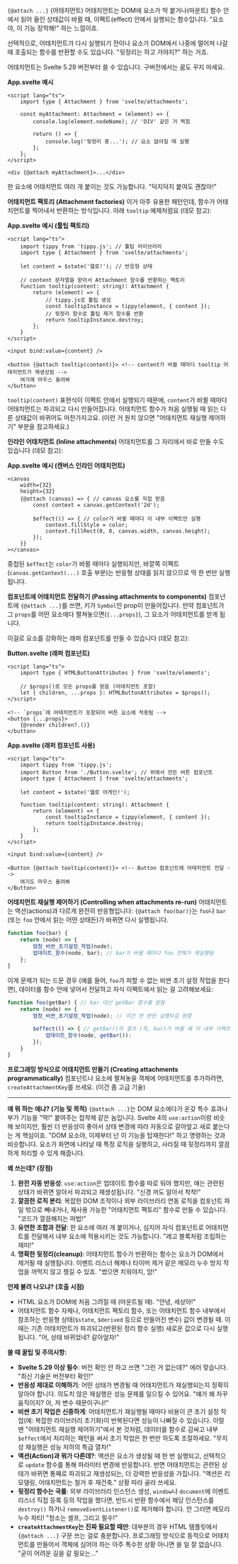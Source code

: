 `{@attach ...}` (어태치먼트)
어태치먼트는 DOM에 요소가 딱 붙거나(마운트) 함수 안에서 읽어 들인 상태값이 바뀔 때, 이펙트(effect) 안에서 실행되는 함수입니다. "요소야, 이 기능 장착해!" 하는 느낌이죠.

선택적으로, 어태치먼트가 다시 실행되기 전이나 요소가 DOM에서 나중에 떨어져 나갈 때 호출되는 함수를 반환할 수도 있습니다. "뒷정리는 하고 가야지?" 하는 거죠.

어태치먼트는 Svelte 5.29 버전부터 쓸 수 있습니다. 구버전에서는 꿈도 꾸지 마세요.

**App.svelte 예시**

```svelte
<script lang="ts">
	import type { Attachment } from 'svelte/attachments';

	const myAttachment: Attachment = (element) => {
		console.log(element.nodeName); // 'DIV' 같은 거 찍힘

		return () => {
			console.log('뒷정리 중...'); // 요소 없어질 때 실행
		};
	};
</script>

<div {@attach myAttachment}>...</div>
```

한 요소에 어태치먼트 여러 개 붙이는 것도 가능합니다. "덕지덕지 붙여도 괜찮아!"

**어태치먼트 팩토리 (Attachment factories)**
이거 아주 유용한 패턴인데, 함수가 어태치먼트를 찍어내서 반환하는 방식입니다. 아래 `tooltip` 예제처럼요 (데모 참고):

**App.svelte 예시 (툴팁 팩토리)**

```svelte
<script lang="ts">
	import tippy from 'tippy.js'; // 툴팁 라이브러리
	import type { Attachment } from 'svelte/attachments';

	let content = $state('헬로!'); // 반응형 상태

	// content 문자열을 받아서 Attachment 함수를 반환하는 팩토리
	function tooltip(content: string): Attachment {
		return (element) => {
			// tippy.js로 툴팁 생성
			const tooltipInstance = tippy(element, { content });
			// 뒷정리 함수로 툴팁 제거 함수를 반환
			return tooltipInstance.destroy;
		};
	}
</script>

<input bind:value={content} />

<button {@attach tooltip(content)}> <!-- content가 바뀔 때마다 tooltip 어태치먼트가 재생성됨 -->
	여기에 마우스 올려봐
</button>
```

`tooltip(content)` 표현식이 이펙트 안에서 실행되기 때문에, `content`가 바뀔 때마다 어태치먼트는 파괴되고 다시 만들어집니다. 어태치먼트 함수가 처음 실행될 때 읽는 다른 상태값이 바뀌어도 마찬가지고요. (이런 거 원치 않으면 "어태치먼트 재실행 제어하기" 부분을 참고하세요.)

**인라인 어태치먼트 (Inline attachments)**
어태치먼트를 그 자리에서 바로 만들 수도 있습니다 (데모 참고):

**App.svelte 예시 (캔버스 인라인 어태치먼트)**

```svelte
<canvas
	width={32}
	height={32}
	{@attach (canvas) => { // canvas 요소를 직접 받음
		const context = canvas.getContext('2d');

		$effect(() => { // color가 바뀔 때마다 이 내부 이펙트만 실행
			context.fillStyle = color;
			context.fillRect(0, 0, canvas.width, canvas.height);
		});
	}}
></canvas>
```

중첩된 `$effect`는 `color`가 바뀔 때마다 실행되지만, 바깥쪽 이펙트(`canvas.getContext(...)` 호출 부분)는 반응형 상태를 읽지 않으므로 딱 한 번만 실행됩니다.

**컴포넌트에 어태치먼트 전달하기 (Passing attachments to components)**
컴포넌트에 `{@attach ...}`를 쓰면, 키가 `Symbol`인 prop이 만들어집니다. 만약 컴포넌트가 그 `props`를 어떤 요소에다 펼쳐놓으면(`{...props}`), 그 요소가 어태치먼트를 받게 됩니다.

이걸로 요소를 강화하는 래퍼 컴포넌트를 만들 수 있습니다 (데모 참고):

**Button.svelte (래퍼 컴포넌트)**

```svelte
<script lang="ts">
	import type { HTMLButtonAttributes } from 'svelte/elements';

	// $props()로 모든 props를 받음 (어태치먼트 포함)
	let { children, ...props }: HTMLButtonAttributes = $props();
</script>

<!-- `props`에 어태치먼트가 포함되어 버튼 요소에 적용됨 -->
<button {...props}>
	{@render children?.()}
</button>
```

**App.svelte (래퍼 컴포넌트 사용)**

```svelte
<script lang="ts">
	import tippy from 'tippy.js';
	import Button from './Button.svelte'; // 위에서 만든 버튼 컴포넌트
	import type { Attachment } from 'svelte/attachments';

	let content = $state('헬로 어게인!');

	function tooltip(content: string): Attachment {
		return (element) => {
			const tooltipInstance = tippy(element, { content });
			return tooltipInstance.destroy;
		};
	}
</script>

<input bind:value={content} />

<Button {@attach tooltip(content)}> <!-- Button 컴포넌트에 어태치먼트 전달 -->
	여기도 마우스 올려봐
</Button>
```

**어태치먼트 재실행 제어하기 (Controlling when attachments re-run)**
어태치먼트는 액션(actions)과 다르게 완전히 반응형입니다: `{@attach foo(bar)}`는 `foo`나 `bar` (또는 `foo` 안에서 읽는 어떤 상태든)가 바뀌면 다시 실행됩니다.

```javascript
function foo(bar) {
	return (node) => {
		엄청_비싼_초기설정_작업(node);
		업데이트_함수(node, bar); // bar가 바뀔 때마다 foo 전체가 재실행됨
	};
}
```

이게 문제가 되는 드문 경우 (예를 들어, `foo`가 피할 수 없는 비싼 초기 설정 작업을 한다면), 데이터를 함수 안에 넣어서 전달하고 자식 이펙트에서 읽는 걸 고려해보세요:

```javascript
function foo(getBar) { // bar 대신 getBar 함수를 받음
	return (node) => {
		엄청_비싼_초기설정_작업(node); // 이건 한 번만 실행되길 원함

		$effect(() => { // getBar()의 결과 (즉, bar)가 바뀔 때 이 내부 이펙트만 실행
			업데이트_함수(node, getBar());
		});
	}
}
```

**프로그래밍 방식으로 어태치먼트 만들기 (Creating attachments programmatically)**
컴포넌트나 요소에 펼쳐놓을 객체에 어태치먼트를 추가하려면, `createAttachmentKey`를 쓰세요. (이건 좀 고급 기술)

---

**얘 뭐 하는 애냐? (기능 및 목적)**
`{@attach ...}`는 DOM 요소에다가 온갖 특수 효과나 부가 기능을 "딱!" 붙여주는 접착제 같은 놈입니다. Svelte 4의 `use:action`이랑 비슷해 보이지만, 훨씬 더 반응성이 좋아서 상태 변경에 따라 자동으로 갈아엎고 새로 붙는다는 게 핵심이죠. "DOM 요소야, 이제부터 넌 이 기능을 탑재한다!" 하고 명령하는 것과 비슷합니다. 요소가 화면에 나타날 때 특정 로직을 실행하고, 사라질 때 뒷정리까지 깔끔하게 처리할 수 있게 해줍니다.

**왜 쓰는데? (장점)**
1.  **완전 자동 반응성**: `use:action`은 업데이트 함수를 따로 둬야 했지만, 얘는 관련된 상태가 바뀌면 알아서 파괴되고 재생성됩니다. "신경 꺼도 알아서 착착!"
2.  **깔끔한 로직 분리**: 복잡한 DOM 조작이나 외부 라이브러리 연동 로직을 컴포넌트 파일 밖으로 빼내거나, 재사용 가능한 "어태치먼트 팩토리" 함수로 만들 수 있습니다. "코드가 깔끔해지는 마법!"
3.  **유연한 조합과 전달**: 한 요소에 여러 개 붙이거나, 심지어 자식 컴포넌트로 어태치먼트를 전달해서 내부 요소에 적용시키는 것도 가능합니다. "레고 블록처럼 조립하는 재미!"
4.  **명확한 뒷정리(cleanup)**: 어태치먼트 함수가 반환하는 함수는 요소가 DOM에서 제거될 때 실행됩니다. 이벤트 리스너 해제나 타이머 제거 같은 메모리 누수 방지 작업을 까먹지 않고 챙길 수 있죠. "썼으면 치워야지, 암!"

**언제 불려 나오냐? (호출 시점)**
*   HTML 요소가 DOM에 처음 그려질 때 (마운트될 때). "안녕, 세상아!"
*   어태치먼트 함수 자체나, 어태치먼트 팩토리 함수, 또는 어태치먼트 함수 내부에서 참조하는 반응형 상태(`$state`, `$derived` 등으로 만들어진 변수) 값이 변경될 때. 이때는 기존 어태치먼트가 파괴되고(반환된 정리 함수 실행) 새로운 값으로 다시 실행됩니다. "어, 상태 바뀌었네? 갈아엎자!"

**쓸 때 꿀팁 및 주의사항:**
*   **Svelte 5.29 이상 필수**: 버전 확인 안 하고 쓰면 "그런 거 없는데?" 에러 맞습니다. "최신 기술은 버전부터 확인!"
*   **반응성 제대로 이해하기**: 어떤 상태가 변경될 때 어태치먼트가 재실행되는지 정확히 알아야 합니다. 의도치 않은 재실행은 성능 문제를 일으킬 수 있어요. "얘가 왜 자꾸 움직이지? 아, 저 변수 때문이구나!"
*   **비싼 초기 작업은 신중하게**: 어태치먼트가 재실행될 때마다 비용이 큰 초기 설정 작업(예: 복잡한 라이브러리 초기화)이 반복된다면 성능이 나빠질 수 있습니다. 이럴 땐 "어태치먼트 재실행 제어하기"에서 본 것처럼, 데이터를 함수로 감싸고 내부 `$effect`에서 처리하는 패턴을 써서 초기 작업은 한 번만 하도록 조절하세요. "무지성 재실행은 성능 저하의 특급 열차!"
*   **액션(Action)과 뭐가 다른데?**: 액션은 요소가 생성될 때 한 번 실행되고, 선택적으로 `update` 함수를 통해 파라미터 변경에 반응합니다. 반면 어태치먼트는 관련된 상태가 바뀌면 통째로 파괴되고 재생성되는, 더 강력한 반응성을 가집니다. "액션은 리모델링, 어태치먼트는 철거 후 재건축." 상황 따라 골라 쓰세요.
*   **뒷정리 함수는 국룰**: 외부 라이브러리 인스턴스 생성, `window`나 `document`에 이벤트 리스너 직접 등록 등의 작업을 했다면, 반드시 반환 함수에서 해당 인스턴스를 `destroy()` 하거나 `removeEventListener()`로 제거해야 합니다. 안 그러면 메모리 누수 파티! "청소는 셀프, 그리고 필수!"
*   **`createAttachmentKey`는 진짜 필요할 때만**: 대부분의 경우 HTML 템플릿에서 `{@attach ...}` 구문 쓰는 걸로 충분합니다. 프로그래밍 방식으로 동적으로 어태치먼트를 만들어서 객체에 심어야 하는 아주 특수한 상황 아니면 쓸 일 잘 없습니다. "굳이 어려운 길을 갈 필요는..."